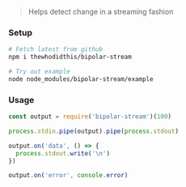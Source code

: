 > Helps detect change in a streaming fashion

### Setup
```sh
# Fetch latest from github
npm i thewhodidthis/bipolar-stream

# Try out example
node node_modules/bipolar-stream/example
```

### Usage
```js
const output = require('bipolar-stream')(100)

process.stdin.pipe(output).pipe(process.stdout)

output.on('data', () => {
  process.stdout.write('\n')
})

output.on('error', console.error)
```
